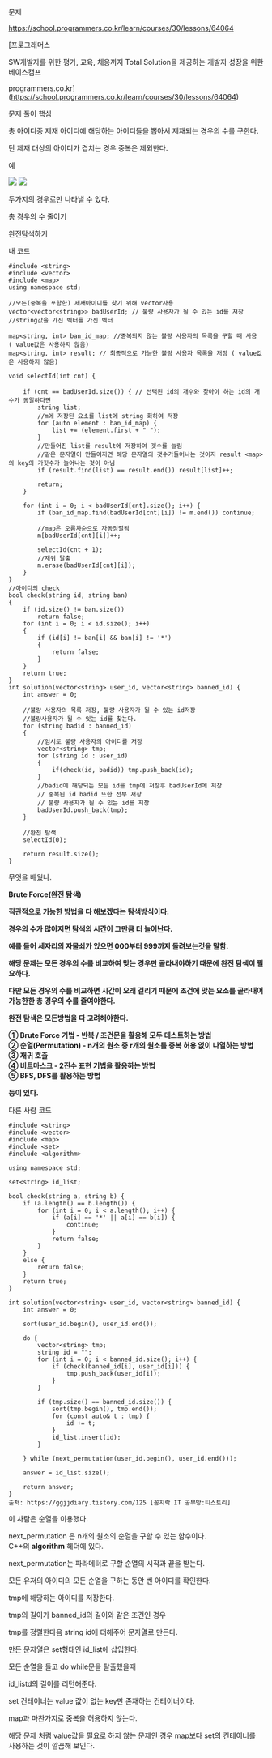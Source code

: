 문제

<https://school.programmers.co.kr/learn/courses/30/lessons/64064>

[프로그래머스

SW개발자를 위한 평가, 교육, 채용까지 Total Solution을 제공하는 개발자 성장을 위한 베이스캠프

programmers.co.kr](https://school.programmers.co.kr/learn/courses/30/lessons/64064)

문제 풀이 핵심

총 아이디중 제재 아이디에 해당하는 아이디들을 뽑아서 제재되는 경우의 수를 구한다.

단 제재 대상의 아이디가 겹치는 경우 중복은 제외한다.

예

![](https://blog.kakaocdn.net/dn/qzFSX/btsL87ESZlX/7hpBdHfa9Skgfzsp24XLBk/img.png)
![](https://blog.kakaocdn.net/dn/cB5Jaq/btsL8XJl8od/8qCkIOMqyscIMgBIQCSwTk/img.png)

두가지의 경우로만 나타낼 수 있다.

총 경우의 수 줄이기

완전탐색하기

내 코드

```
#include <string>
#include <vector>
#include <map>
using namespace std;

//모든(중복을 포함한) 제재아이디를 찾기 위해 vector사용
vector<vector<string>> badUserId; // 불량 사용자가 될 수 있는 id를 저장
//string값을 가진 벡터를 가진 벡터

map<string, int> ban_id_map; //증복되지 않는 불량 사용자의 목록을 구할 때 사용 ( value값은 사용하지 않음)
map<string, int> result; // 최종적으로 가능한 불량 사용자 목록을 저장 ( value값은 사용하지 않음)

void selectId(int cnt) {

    if (cnt == badUserId.size()) { // 선택된 id의 개수와 찾아야 하는 id의 개수가 동일하다면
        string list;
        //m에 저장된 요소를 list에 string 화하여 저장
        for (auto element : ban_id_map) {
            list += (element.first + " ");
        }
        //만들어진 list를 result에 저장하여 갯수를 늘림
        //같은 문자열이 만들어지면 해당 문자열의 갯수가들어나는 것이지 result <map>의 key의 가짓수가 늘어나는 것이 아님
        if (result.find(list) == result.end()) result[list]++;

        return;
    }

    for (int i = 0; i < badUserId[cnt].size(); i++) {
        if (ban_id_map.find(badUserId[cnt][i]) != m.end()) continue;

        //map은 오름차순으로 자동정렬됨
        m[badUserId[cnt][i]]++;

        selectId(cnt + 1);
        //재귀 탈출
        m.erase(badUserId[cnt][i]);
    }
}
//아이디의 check
bool check(string id, string ban)
{
    if (id.size() != ban.size())
        return false;
    for (int i = 0; i < id.size(); i++)
    {
        if (id[i] != ban[i] && ban[i] != '*')
        {
            return false;
        }
    }
    return true;
}
int solution(vector<string> user_id, vector<string> banned_id) {
    int answer = 0;

    //불량 사용자의 목록 저장, 불량 사용자가 될 수 있는 id저장
    //불량사용자가 될 수 잇는 id를 찾는다.
    for (string badid : banned_id)
    {
        //임시로 불량 사용자의 아이디를 저장
        vector<string> tmp;
        for (string id : user_id)
        {
            if(check(id, badid)) tmp.push_back(id);
        }
        //badid에 해당되는 모든 id를 tmp에 저장후 badUserId에 저장
        // 중복된 id badid 또한 전부 저장
        // 불량 사용자가 될 수 있는 id를 저장
        badUserId.push_back(tmp);
    }    

    //완전 탐색
    selectId(0);

    return result.size();
}
```

무엇을 배웠나.

**Brute Force(완전 탐색)**

**직관적으로 가능한 방법을 다 해보겠다는 탐색방식이다.**

**경우의 수가 많아지면 탐색의 시간이 그만큼 더 늘어난다.**

**예를 들어 세자리의 자물쇠가 있으면 000부터 999까지 돌려보는것을 말함.**

**해당 문제는 모든 경우의 수를 비교하여 맞는 경우만 골라내야하기 때문에 완전 탐색이 필요하다.**

**다만 모든 경우의 수를 비교하면 시간이 오래 걸리기 때문에 조건에 맞는 요소를 골라내어 가능한한 총 경우의 수를 줄여야한다.**

**완전 탐색은 모든방법을 다 고려해야한다.**

**① Brute Force 기법 - 반복 / 조건문을 활용해 모두 테스트하는 방법**  
**② 순열(Permutation) - n개의 원소 중 r개의 원소를 중복 허용 없이 나열하는 방법**  
**③ 재귀 호출**  
**④ 비트마스크 - 2진수 표현 기법을 활용하는 방법**  
**⑤ BFS, DFS를 활용하는 방법**

**등이 있다.**

다른 사람 코드

```
#include <string>
#include <vector>
#include <map>
#include <set>
#include <algorithm>

using namespace std;

set<string> id_list;

bool check(string a, string b) {
    if (a.length() == b.length()) {
        for (int i = 0; i < a.length(); i++) {
            if (a[i] == '*' || a[i] == b[i]) {
                continue;
            }
            return false;
        }
    }
    else {
        return false;
    }
    return true;
}

int solution(vector<string> user_id, vector<string> banned_id) {
    int answer = 0;

    sort(user_id.begin(), user_id.end());

    do {
        vector<string> tmp;
        string id = "";
        for (int i = 0; i < banned_id.size(); i++) {
            if (check(banned_id[i], user_id[i])) {
                tmp.push_back(user_id[i]);
            }
        }

        if (tmp.size() == banned_id.size()) {
            sort(tmp.begin(), tmp.end());
            for (const auto& t : tmp) {
                id += t;
            }
            id_list.insert(id);
        }

    } while (next_permutation(user_id.begin(), user_id.end()));
    
    answer = id_list.size();

    return answer;
}
출처: https://ggjjdiary.tistory.com/125 [꼼지락 IT 공부방:티스토리]
```

이 사람은 순열을 이용했다.

next\_permutation 은 n개의 원소의 순열을 구할 수 있는 함수이다. C++의 **algorithm** 헤더에 있다.

next\_permutation는 파라메터로 구할 순열의 시작과 끝을 받는다.

모든 유저의 아이디의 모든 순열을 구하는 동안 벤 아이디를 확인한다.

tmp에 해당하는 아이디를 저장한다.

tmp의 길이가 banned\_id의 길이와 같은 조건인 경우

tmp를 정렬한다음 string id에 더해주어 문자열로 만든다.

만든 문자열은 set형태인 id\_list에 삽입한다.

모든 순열을 돌고 do while문을 탈출했을때

id\_listd의 길이를 리턴해준다.

set 컨테이너는 value 값이 없는 key만 존재하는 컨테이너이다. 

map과 마찬가지로 중복을 허용하지 않는다.

해당 문제 처럼 value값을 필요로 하지 않는 문제인 경우 map보다 set의 컨테이너를 사용하는 것이 깔끔해 보인다.